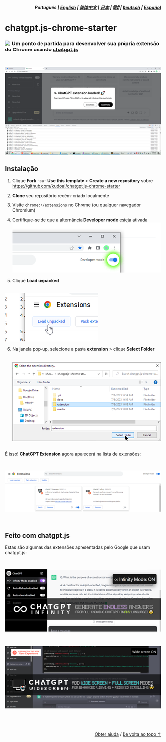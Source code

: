 <div align="right">
<h5>Português | <a href="../..#readme">English</a> | <a href="../zh-cn#readme">简体中文</a> | <a href="../ja#readme">日本</a> | <a href="../hi#readme">हिंदी</a> | <a href="../de#readme">Deutsch</a> | <a href="../es#readme">Español</a></h5>
</div>

# chatgpt.js-chrome-starter

<h3><img style="margin: 0 2px -1px 0" height=16 src="https://www.google.com/chrome/static/images/favicons/apple-icon-60x60.png"> Um ponto de partida para desenvolver sua própria extensão do Chrome usando <a href="https://github.com/kudoai/chatgpt.js">chatgpt.js</a></h3>

<br>

![](../../media/images/screenshots/extension-loaded.png)

## Instalação

1. Clique **Fork** -ou- **Use this template** > **Create a new repository** sobre https://github.com/kudoai/chatgpt.js-chrome-starter

2. **Clone** seu repositório recém-criado localmente

3. Visite `chrome://extensions` no Chrome (ou qualquer navegador Chromium)

4. Certifique-se de que a alternância **Developer mode** esteja ativada<br>
![](../../media/images/screenshots/developer-mode-toggle.png)

5. Clique **Load unpacked**<br><br>
<img src="../../media/images/screenshots/load-unpacked-button.png">
<br>

6. Na janela pop-up, selecione a pasta **extension** > clique **Select Folder**<br><br><br>
<img src="../../media/images/screenshots/select-extension-folder.png"><br><br>

É isso! **ChatGPT Extension** agora aparecerá na lista de extensões:

<br>

![](../../media/images/screenshots/chatgpt-extension-in-list.png)

<br>

## Feito com chatgpt.js

Estas são algumas das extensões apresentadas pelo Google que usam chatgpt.js:

<div align="center">

<br>

<a href="https://chatgptinfinity.com" target="_blank"><img width=777 src="https://raw.githubusercontent.com/adamlui/chatgpt-infinity/main/chrome/media/images/tiles/marquee-promo-tile-1400x560.png"></a>

<br>

<a href="https://chatgptwidescreen.com" target="_blank"><img width=777 src="https://raw.githubusercontent.com/adamlui/chatgpt-widescreen/main/chrome/media/images/tiles/marquee-promo-tile-1400x560.png"></a>

<br>

</div>

#

<div align="right"><a href="https://github.com/kudoai/chatgpt.js-chrome-starter/issues">Obter ajuda</a> / <a href="#">De volta ao topo ↑</a></div>
